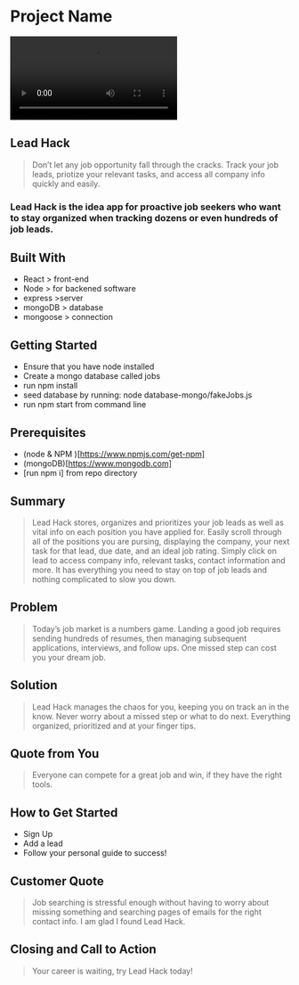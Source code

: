# Project Name #

![Imgur](https://i.imgur.com/SGETWim.mp4)


## Lead Hack
  > Don’t let any job opportunity fall through the cracks. Track your job leads, priotize your relevant tasks, and access all company info quickly and easily.

### Lead Hack is the idea app for proactive job seekers who want to stay organized when tracking dozens or even hundreds of job leads.

## Built With
- React > front-end
- Node > for backened software
- express >server
- mongoDB > database
- mongoose > connection

## Getting Started
- Ensure that you have node installed
- Create a mongo database called jobs
- run npm install
- seed database by running:  node database-mongo/fakeJobs.js
- run npm start from command line

## Prerequisites
- (node  & NPM )[https://www.npmjs.com/get-npm]
- (mongoDB)[https://www.mongodb.com]
- [run npm i] from repo directory


## Summary ##
  > Lead Hack stores, organizes and prioritizes your job leads as well as vital info on each position you have applied for.  Easily scroll through all of the positions you are pursing, displaying the company, your next task for that lead, due date, and an ideal job rating. Simply click on lead to access company info, relevant tasks, contact information and more.  It has everything you need to stay on top of job leads and nothing complicated to slow you down.

## Problem ##
  > Today’s job market is a numbers game. Landing a good job requires sending hundreds of resumes, then managing subsequent applications, interviews, and follow ups. One missed step can cost you your dream job.

## Solution ##
  > Lead Hack manages the chaos for you, keeping you on track an in the know.  Never worry about a missed step or what to do next. Everything organized, prioritized and at your finger tips.

## Quote from You ##
  > Everyone can compete for a great job and win, if they have the right tools.

## How to Get Started ##

- Sign Up
- Add a lead
- Follow your personal guide to success!

## Customer Quote ##
  >Job searching is stressful enough without having to worry about missing something and searching pages of emails for the right contact info. I am glad I found Lead Hack.

## Closing and Call to Action ##
  > Your career is waiting, try Lead Hack today!
